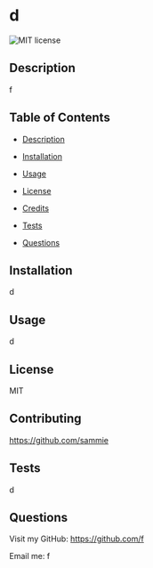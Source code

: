 # d
  ![MIT license](https://img.shields.io/badge/license-MIT-yellow)

  ## Description 
  f

  ## Table of Contents 

  
* [Description](#description)

    
  
* [Installation](#installation)

  
* [Usage](#usage)

  
* [License](#license)

  
* [Credits](#credits)

  
* [Tests](#tests)

* [Questions](#questions)


## Installation
    
    
d
    

## Usage
    
    
d
    

## License
MIT
    

## Contributing
    
    
https://github.com/sammie


## Tests
    
    
d
    


## Questions
Visit my GitHub: https://github.com/f

Email me: f

